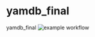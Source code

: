 # yamdb_final
yamdb_final
![example workflow](https://github.com/Rodion-dot-com/yamdb_final/actions/workflows/yamdb_workflow.yml/badge.svg)